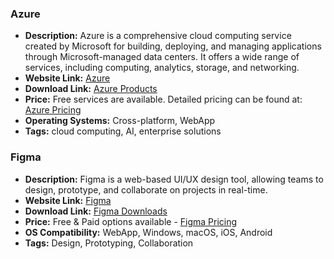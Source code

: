 ### Azure

- **Description:** Azure is a comprehensive cloud computing service created by Microsoft for building, deploying, and managing applications through Microsoft-managed data centers. It offers a wide range of services, including computing, analytics, storage, and networking.
- **Website Link:** [Azure](https://azure.microsoft.com/en-us)
- **Download Link:** [Azure Products](https://azure.microsoft.com/en-us/products)
- **Price:** Free services are available. Detailed pricing can be found at: [Azure Pricing](https://azure.microsoft.com/en-us/pricing/)
- **Operating Systems:** Cross-platform, WebApp
- **Tags:** cloud computing, AI, enterprise solutions

### Figma

- **Description:** Figma is a web-based UI/UX design tool, allowing teams to design, prototype, and collaborate on projects in real-time.
- **Website Link:** [Figma](https://www.figma.com)
- **Download Link:** [Figma Downloads](https://www.figma.com/downloads/)
- **Price:** Free & Paid options available - [Figma Pricing](https://www.figma.com/pricing/)
- **OS Compatibility:** WebApp, Windows, macOS, iOS, Android
- **Tags:** Design, Prototyping, Collaboration
